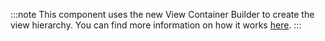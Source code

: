 :::note
This component uses the new View Container Builder to create the view hierarchy. You can find more information on how it works [here](../uikit/custom-components.md#new-view-container-builder).
:::